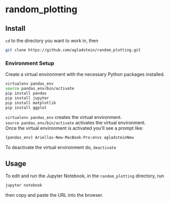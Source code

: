 # random_plotting

## Install

`cd` to the directory you want to work in, then

```bash
git clone https://github.com/agladstein/random_plotting.git
```

### Environment Setup
Create a virtual environment with the necessary Python packages installed.
```bash
virtualenv pandas_env
source pandas_env/bin/activate
pip install pandas
pip install jupyter
pip install matplotlib
pip install ggplot
```
`virtualenv pandas_env` creates the virtual environment.  
`source pandas_env/bin/activate` activates the virtual environment.  
Once the virtual environment is activated you'll see a prompt like:
```bash
(pandas_env) Ariellas-New-MacBook-Pro:envs agladsteinNew
```
To deactivate the virtual environment do, `deactivate`

## Usage
To edit and run the Jupyter Notebook, in the `random_plotting` directory, run
```bash
jupyter notebook
```
then copy and paste the URL into the browser.